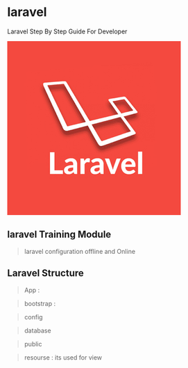 # laravel
Laravel Step By Step Guide For Developer

<img src="Laravel-logo.jpg">

## laravel Training Module 

> laravel configuration offline and Online

## Laravel Structure

> App :

> bootstrap :

> config

> database 

> public

> resourse : its used for view 
